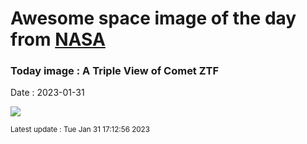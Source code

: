 
# Awesome space image of the day from [NASA](https://api.nasa.gov/)

### Today image : A Triple View of Comet ZTF
Date : 2023-01-31

![](https://apod.nasa.gov/apod/image/2301/TripleCometZTF_Caldera_960.jpg)

<small>Latest update : Tue Jan 31 17:12:56 2023</small>
        